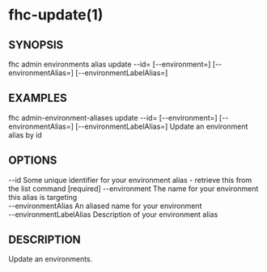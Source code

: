 fhc-update(1)
=============
## SYNOPSIS

 fhc admin environments alias update --id=<id> [--environment=<environment>] [--environmentAlias=<environmentAlias>] [--environmentLabelAlias=<environmentLabelAlias>]

## EXAMPLES

  fhc admin-environment-aliases update --id=<environment alias id> [--environment=<environment id>] [--environmentAlias=<environment id alias>] [--environmentLabelAlias=<environment label alias>]    Update an environment alias by id


## OPTIONS

  --id                     Some unique identifier for your environment alias - retrieve this from the list command  [required]
  --environment            The name for your environment this alias is targeting                                  
  --environmentAlias       An aliased name for your environment                                                   
  --environmentLabelAlias  Description of your environment alias                                                  

## DESCRIPTION

Update an environments.

